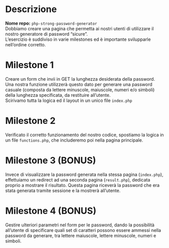 # Descrizione
**Nome repo:** `php-strong-password-generator`
<br/>
Dobbiamo creare una pagina che permetta ai nostri utenti di utilizzare il nostro generatore di password “sicure”.
<br/>
L’esercizio è suddiviso in varie milestones ed è importante svilupparle nell’ordine corretto.

# Milestone 1
Creare un form che invii in GET la lunghezza desiderata della password. Una nostra funzione utilizzerà questo dato per generare una password casuale (composta da lettere minuscole, maiuscole, numeri e/o simboli) della lunghezza specificata, da restituire all’utente.
<br/>
Scirivamo tutta la logica ed il layout in un unico file `index.php`

# Milestone 2
Verificato il corretto funzionamento del nostro codice, spostiamo la logica in un file `functions.php`, che includeremo poi nella pagina principale.
# Milestone 3 (BONUS)
Invece di visualizzare la password generata nella stessa pagina (`index.php`), effettuiamo un redirect ad una seconda pagina (`result.php`), dedicata proprio a mostrare il risultato. Questa pagina riceverà la password che era stata generata tramite sessione e la mostrerà all’utente.
# Milestone 4 (BONUS)
Gestire ulteriori parametri nel form per le password, dando la possibilità all’utente di specificare quali set di caratteri possono essere ammessi nella password da generare, tra lettere maiuscole, lettere minuscole, numeri e simboli.